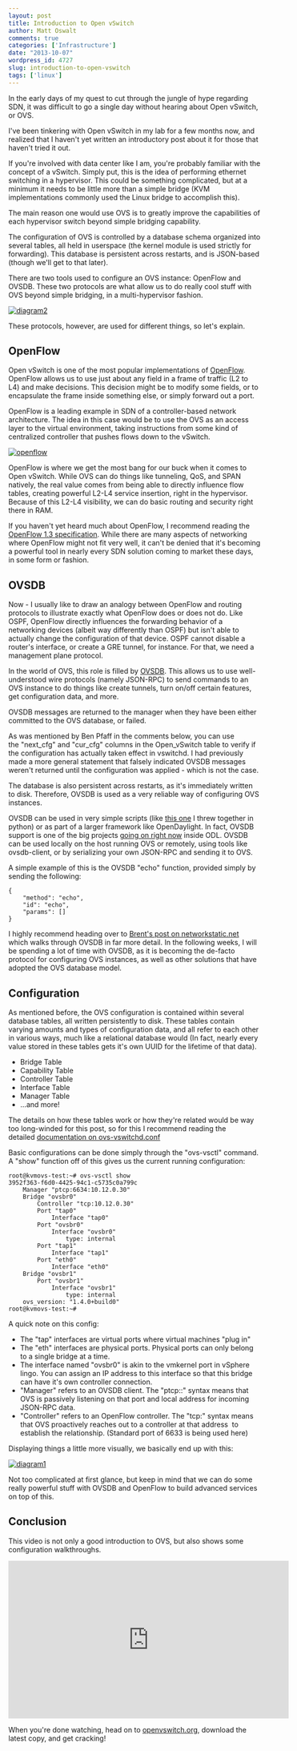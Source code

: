 ```yaml
---
layout: post
title: Introduction to Open vSwitch
author: Matt Oswalt
comments: true
categories: ['Infrastructure']
date: "2013-10-07"
wordpress_id: 4727
slug: introduction-to-open-vswitch
tags: ['linux']
---
```



In the early days of my quest to cut through the jungle of hype regarding SDN, it was difficult to go a single day without hearing about Open vSwitch, or OVS.

I've been tinkering with Open vSwitch in my lab for a few months now, and realized that I haven't yet written an introductory post about it for those that haven't tried it out.

If you're involved with data center like I am, you're probably familiar with the concept of a vSwitch. Simply put, this is the idea of performing ethernet switching in a hypervisor. This could be something complicated, but at a minimum it needs to be little more than a simple bridge (KVM implementations commonly used the Linux bridge to accomplish this).

The main reason one would use OVS is to greatly improve the capabilities of each hypervisor switch beyond simple bridging capability.

The configuration of OVS is controlled by a database schema organized into several tables, all held in userspace (the kernel module is used strictly for forwarding). This database is persistent across restarts, and is JSON-based (though we'll get to that later).

There are two tools used to configure an OVS instance: OpenFlow and OVSDB. These two protocols are what allow us to do really cool stuff with OVS beyond simple bridging, in a multi-hypervisor fashion.

[![diagram2](/assets/2013/10/diagram2.png)](/assets/2013/10/diagram2.png)

These protocols, however, are used for different things, so let's explain.

## OpenFlow

Open vSwitch is one of the most popular implementations of [OpenFlow](https://oswalt.dev/2011/06/introduction-to-openflow/). OpenFlow allows us to use just about any field in a frame of traffic (L2 to L4) and make decisions. This decision might be to modify some fields, or to encapsulate the frame inside something else, or simply forward out a port.

OpenFlow is a leading example in SDN of a controller-based network architecture. The idea in this case would be to use the OVS as an access layer to the virtual environment, taking instructions from some kind of centralized controller that pushes flows down to the vSwitch.

[![openflow](/assets/2011/06/openflow.jpg)](/assets/2011/06/openflow.jpg)

OpenFlow is where we get the most bang for our buck when it comes to Open vSwitch. While OVS can do things like tunneling, QoS, and SPAN natively, the real value comes from being able to directly influence flow tables, creating powerful L2-L4 service insertion, right in the hypervisor. Because of this L2-L4 visibility, we can do basic routing and security right there in RAM.

If you haven't yet heard much about OpenFlow, I recommend reading the [OpenFlow 1.3 specification](https://www.opennetworking.org/images/stories/downloads/sdn-resources/onf-specifications/openflow/openflow-spec-v1.3.0.pdf). While there are many aspects of networking where OpenFlow might not fit very well, it can't be denied that it's becoming a powerful tool in nearly every SDN solution coming to market these days, in some form or fashion.

## OVSDB

Now - I usually like to draw an analogy between OpenFlow and routing protocols to illustrate exactly what OpenFlow does or does not do. Like OSPF, OpenFlow directly influences the forwarding behavior of a networking devices (albeit way differently than OSPF) but isn't able to actually change the configuration of that device. OSPF cannot disable a router's interface, or create a GRE tunnel, for instance. For that, we need a management plane protocol.

In the world of OVS, this role is filled by [OVSDB](http://tools.ietf.org/html/draft-pfaff-ovsdb-proto-04). This allows us to use well-understood wire protocols (namely JSON-RPC) to send commands to an OVS instance to do things like create tunnels, turn on/off certain features, get configuration data, and more.

OVSDB messages are returned to the manager when they have been either committed to the OVS database, or failed.

As was mentioned by Ben Pfaff in the comments below, you can use the "next_cfg" and "cur_cfg" columns in the Open_vSwitch table to verify if the configuration has actually taken effect in vswitchd. I had previously made a more general statement that falsely indicated OVSDB messages weren't returned until the configuration was applied - which is not the case.

The database is also persistent across restarts, as it's immediately written to disk. Therefore, OVSDB is used as a very reliable way of configuring OVS instances.

OVSDB can be used in very simple scripts (like [this one](https://oswalt.dev/2013/10/ovsdb-echo-in-python/) I threw together in python) or as part of a larger framework like OpenDaylight. In fact, OVSDB support is one of the big projects [going on right now](https://wiki.opendaylight.org/view/Project_Proposals:OVSDB-Integration) inside ODL. OVSDB can be used locally on the host running OVS or remotely, using tools like ovsdb-client, or by serializing your own JSON-RPC and sending it to OVS.

A simple example of this is the OVSDB "echo" function, provided simply by sending the following:
    
    {
    	"method": "echo",
    	"id": "echo",
    	"params": []
    }

I highly recommend heading over to [Brent's post on networkstatic.net](http://networkstatic.net/getting-started-ovsdb/) which walks through OVSDB in far more detail. In the following weeks, I will be spending a lot of time with OVSDB, as it is becoming the de-facto protocol for configuring OVS instances, as well as other solutions that have adopted the OVS database model.

## Configuration

As mentioned before, the OVS configuration is contained within several database tables, all written persistently to disk. These tables contain varying amounts and types of configuration data, and all refer to each other in various ways, much like a relational database would (In fact, nearly every value stored in these tables gets it's own UUID for the lifetime of that data).
	
  * Bridge Table	
  * Capability Table
  * Controller Table
  * Interface Table
  * Manager Table
  * ...and more!

The details on how these tables work or how they're related would be way too long-winded for this post, so for this I recommend reading the detailed [documentation on ovs-vswitchd.conf](http://openvswitch.org/ovs-vswitchd.conf.db.5.pdf)

Basic configurations can be done simply through the "ovs-vsctl" command. A "show" function off of this gives us the current running configuration:
    
    root@kvmovs-test:~# ovs-vsctl show
    3952f363-f6d0-4425-94c1-c5735c0a799c
        Manager "ptcp:6634:10.12.0.30"
        Bridge "ovsbr0"
            Controller "tcp:10.12.0.30"
            Port "tap0"
                Interface "tap0"
            Port "ovsbr0"
                Interface "ovsbr0"
                    type: internal
            Port "tap1"
                Interface "tap1"
            Port "eth0"
                Interface "eth0"
        Bridge "ovsbr1"
            Port "ovsbr1"
                Interface "ovsbr1"
                    type: internal
        ovs_version: "1.4.0+build0"
    root@kvmovs-test:~#

A quick note on this config:

  * The "tap" interfaces are virtual ports where virtual machines "plug in"
  * The "eth" interfaces are physical ports. Physical ports can only belong to a single bridge at a time.
  * The interface named "ovsbr0" is akin to the vmkernel port in vSphere lingo. You can assign an IP address to this interface so that this bridge can have it's own controller connection.
  * "Manager" refers to an OVSDB client. The "ptcp:<port>:<addr>" syntax means that OVS is passively listening on that port and local address for incoming JSON-RPC data.
  * "Controller" refers to an OpenFlow controller. The "tcp:<addr>" syntax means that OVS proactively reaches out to a controller at that address  to establish the relationship. (Standard port of 6633 is being used here)

Displaying things a little more visually, we basically end up with this:

[![diagram1](/assets/2013/10/diagram1.png)](/assets/2013/10/diagram1.png)

Not too complicated at first glance, but keep in mind that we can do some really powerful stuff with OVSDB and OpenFlow to build advanced services on top of this.

## Conclusion

This video is not only a good introduction to OVS, but also shows some configuration walkthroughs.

<div style="text-align: center"><iframe width="560" height="315" src="http://www.youtube.com/embed/_PCRNUB7oNw" frameborder="0" allowfullscreen></iframe></div>

When you're done watching, head on to [openvswitch.org](http://openvswitch.org/download), download the latest copy, and get cracking!
